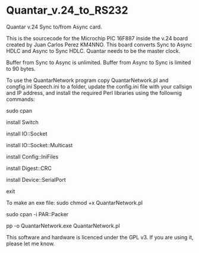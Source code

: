 # Quantar_v.24_to_RS232
Quantar v.24 Sync to/from Async card.

This is the sourcecode for the Microchip PIC 16F887 inside the v.24 board created by Juan Carlos Perez KM4NNO.
This board converts Sync to Async HDLC and Async to Sync HDLC.
Quantar needs to be the master clock.

Buffer from Sync to Async is unlimited.
Buffer from Async to Sync is limited to 90 bytes.


To use the QuantarNetwork program copy QuantarNetwork.pl and congfig.ini Speech.ini to a folder, update the config.ini file with your callsign and IP address, and install the required Perl libraries using the follownig commands:

sudo cpan

install Switch

install IO::Socket

install IO::Socket::Multicast

install Config::IniFiles

install Digest::CRC

install Device::SerialPort

exit
 
To make an exe file:
sudo chmod +x QuantarNetwork.pl

sudo cpan -i PAR::Packer

pp -o QuantarNetwork.exe QuantarNetwork.pl


This software and hardware is licenced under the GPL v3. If you are using it, please let me know.

